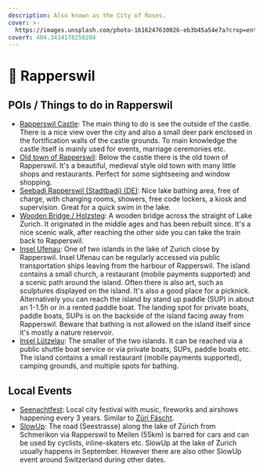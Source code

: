 ```yaml
---
description: Also known as the City of Roses.
cover: >-
  https://images.unsplash.com/photo-1616247630026-eb3b45a54e7a?crop=entropy&cs=tinysrgb&fm=jpg&ixid=MnwxOTcwMjR8MHwxfHNlYXJjaHwxfHxyYXBwZXJzd2lsJTIwY2FzdGxlfGVufDB8fHx8MTY2MDM3NDgzNw&ixlib=rb-1.2.1&q=80
coverY: 404.3434178250204
---
```


# 🌹 Rapperswil

## POIs / Things to do in Rapperswil

* [Rapperswil Castle](https://www.zuerich.com/en/visit/attractions/rapperswil-castle): The main thing to do is see the outside of the castle. There is a nice view over the city and also a small deer park enclosed in the fortification walls of the castle grounds. To main knowledge the castle itself is mainly used for events, marriage ceremonies etc.
* [Old town of Rapperswil](https://www.myswitzerland.com/en-ch/experiences/medieval-small-town/): Below the castle there is the old town of Rapperswil. It's a beautiful, medieval style old town with many little shops and restaurants. Perfect for some sightseeing and window shopping. &#x20;
* [Seebadi Rapperswil (Stadtbadi) (DE)](https://www.seebadirapperswil.ch/badi/): Nice lake bathing area, free of charge, with changing rooms, showers, free code lockers, a kiosk and supervision. Great for a quick swim in the lake.
* [Wooden Bridge / Holzsteg](https://www.zuerich.com/en/visit/attractions/rapperswil-hurden-bridge): A wooden bridge across the straight of Lake Zurich. It originated in the middle ages and has been rebuilt since. It's a nice scenic walk, after reaching the other side you can take the train back to Rapperswil.
* [Insel Ufenau](https://www.zuerich.com/en/visit/attractions/ufenau-island): One of two islands in the lake of Zurich close by Rapperswil. Insel Ufenau can be regularly accessed via public transportation ships leaving from the harbour of Rapperswil. The island contains a small church, a restaurant (mobile payments supported) and a scenic path around the island. Often there is also art, such as sculptures displayed on the island. It's also a good place for a picknick. Alternatively you can reach the island by stand up paddle (SUP) in about an 1-1.5h or in a rented paddle boat. The landing spot for private boats, paddle boats, SUPs is on the backside of the island facing away from Rapperswil. Beware that bathing is not allowed on the island itself since it's mostly a nature reservoir.
* [Insel Lützelau](https://www.zuerich.com/en/visit/nature/luetzelau-island): The smaller of the two islands. It can be reached via a  public shuttle boat service or via private boats, SUPs, paddle boats etc. The island contains a small restaurant (mobile payments supported), camping grounds, and multiple spots for bathing.

## Local Events

* [Seenachtfest](https://www.seenachtfest.ch/): Local city festival with music, fireworks and airshows happening every 3 years. Similar to [Züri Fäscht](zuerich.md).
* [SlowUp](https://www.slowup.ch/): The road (Seestrasse) along the lake of Zürich from Schmerikon via Rapperswil to Meilen (55km) is barred for cars and can be used by cyclists, inline-skaters etc. SlowUp at the lake of Zurich usually happens in September. However there are also other SlowUp event around Switzerland during other dates.
